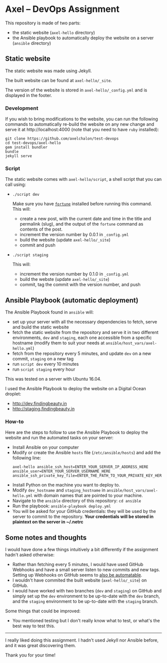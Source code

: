 # Axel – DevOps Assignment

This repository is made of two parts:
- the static website (`axel-hello` directory)
- the Ansible playbook to automatically deploy the website on a server (`ansible` directory)

## Static website

The static website was made using Jekyll.

The built website can be found at `axel-hello/_site`.

The version of the website is stored in `axel-hello/_config.yml` and is displayed in the footer.

### Development

If you wish to bring modifications to the website, you can run the following commands to automatically re-build the website on any new change and serve it at http://localhost:4000 (note that you need to have `ruby` installed):

```
git clone https://github.com/axelchalon/test-devops
cd test-devops/axel-hello
gem install bundler
bundle
jekyll serve
```

### Script

The static website comes with `axel-hello/script`, a shell script that you can call using:
 - `./script dev`
 
   Make sure you have [`fortune`](http://manpages.ubuntu.com/manpages/xenial/man6/fortune.6.html) installed before running this command.
   This will:
     - create a new post, with the current date and time in the title and permalink (slug), and the output of the `fortune` command as contents of the post.
     - increment the version number by 0.0.1 in `_config.yml`
     - build the website (update `axel-hello/_site`)
     - commit and push
     
 - `./script staging`
 
   This will:
     - increment the version number by 0.1.0 in `_config.yml`
     - build the webste (update `axel-hello/_site`)
     - commit, tag the commit with the version number, and push

## Ansible Playbook (automatic deployment)

The Ansible Playbook found in `ansible` will:
 - set up your server with all the necessary dependencies to fetch, serve and build the static website
 - fetch the static website from the repository and serve it in two different environments, `dev` and `staging`, each one accessible from a specific hostname (modify them to suit your needs at `ansible/host_vars/axel-hello.yml`)
 - fetch from the repository every 5 minutes, and update `dev` on a new commit, `staging` on a new tag
 - run `script dev` every 10 minutes
 - run `script staging` every hour
 
This was tested on a server with Ubuntu 16.04.

I used the Ansible Playbook to deploy the website on a Digital Ocean droplet:
 - http://dev.findingbeauty.in
 - http://staging.findingbeauty.in 
 
### How-to
Here are the steps to follow to use the Ansible Playbook to deploy the website and run the automated tasks on your server:
 - Install Ansible on your computer
 - Modify or create the Ansible `hosts` file (`/etc/ansible/hosts`) and add the following line:
   ```
   axel-hello ansible_ssh_host=ENTER_YOUR_SERVER_IP_ADDRESS_HERE ansible_user=ENTER_YOUR_SERVER_USERNAME_HERE ansible_ssh_private_key_file=ENTER_THE_PATH_TO_YOUR_PRIVATE_KEY_HERE
   ```
 - Install Python on the machine you want to deploy to.
 - Modify `dev_hostname` and `staging_hostname` in `ansible/host_vars/axel-hello.yml` with domain names that are pointed to your machine.
 - Navigate to the `ansible` directory of this repository: `cd ansible`
 - Run the playbook: `ansible-playbook deploy.yml`
 - You will be asked for your GitHub credentials: they will be used by the server to commit to the repository. **Your credentials will be stored in plaintext on the server in ~/.netrc**
 
## Some notes and thoughts

I would have done a few things intuitively a bit differently if the assignment hadn't asked otherwise:
 - Rather than fetching every 5 minutes, I would have used GitHub Webhooks and have a small server listen to new commits and new tags. Setting up Webhooks on GitHub seems to [also be automatable](https://developer.github.com/v3/repos/hooks/).
 - I wouldn't have commited the built website (`axel-hello/_site`) on GitHub.
 - I would have worked with two branches (`dev` and `staging`) on GitHub and simply set up the `dev` environment to be up-to-date with the `dev` branch, and the `staging` environment to be up-to-date with the `staging` branch.
 
Some things that could be improved:
 - You mentioned testing but I don't really know what to test, or what's the best way to test this.

---

I really liked doing this assignment. I hadn't used Jekyll nor Ansible before, and it was great discovering them.

Thank you for your time!
